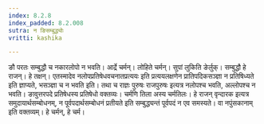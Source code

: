 ```yaml
---
index: 8.2.8
index_padded: 8.2.008
sutra: न ङिसम्बुद्ध्योः
vritti: kashika

---
```

ङौ परतः सम्बुद्धौ च नकारलोपो न भवति। आर्द्रे चर्मन्। लोहिते चर्मन्। सुपां लुकिति ङेर्लुक्। सम्बुद्धौ हे राजन्। हे तक्षन्। एतस्मादेव नलोपप्रतिषेधवचनातप्रत्ययः इति प्रत्ययलक्षणेन प्रातिपदिकसञ्ज्ञा न प्रतिषिध्यते इति ज्ञाप्यते, भसञ्ज्ञा च न भवति इति। तथा च राज्ञः पुरुषः राजपुरुषः इत्यत्र नलोपश्च भवति, अल्लोपश्च न भवति। ङावुत्तरपदे प्रतिषेधस्य प्रतिषेधो वक्तव्यः। चर्मणि तिला अस्य चर्मतिलः। हे राजन् वृन्दारक इत्यत्र समुदायार्थसम्बोधनम्, न पूर्वपदार्थसम्बोधनं प्रतीयते इति सम्बुद्ध्यन्तं पूर्वपदं न एव समस्यते। वा नपुंसकानाम् इति वक्तव्यम्। हे चर्मन्, हे चर्म।